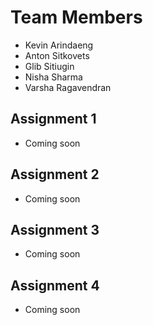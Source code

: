 # Team Members

- Kevin Arindaeng
- Anton Sitkovets
- Glib Sitiugin
- Nisha Sharma
- Varsha Ragavendran

## Assignment 1

- Coming soon

## Assignment 2

- Coming soon

## Assignment 3

- Coming soon

## Assignment 4

- Coming soon
